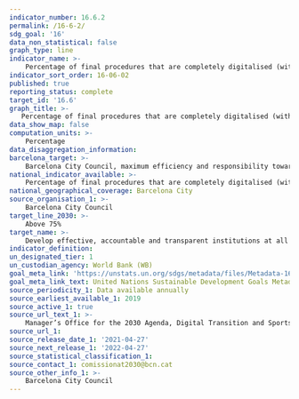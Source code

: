 ```yaml
---
indicator_number: 16.6.2
permalink: /16-6-2/
sdg_goal: '16'
data_non_statistical: false
graph_type: line
indicator_name: >-
    Percentage of final procedures that are completely digitalised (with immediate download of the document)
indicator_sort_order: 16-06-02
published: true
reporting_status: complete
target_id: '16.6'
graph_title: >-
   Percentage of final procedures that are completely digitalised (with immediate download of the document)
data_show_map: false
computation_units: >-
    Percentage
data_disaggregation_information:
barcelona_target: >-
    Barcelona City Council, maximum efficiency and responsibility towards the general public 
national_indicator_available: >-
    Percentage of final procedures that are completely digitalised (with immediate download of the document)
national_geographical_coverage: Barcelona City
source_organisation_1: >-
    Barcelona City Council
target_line_2030: >-
    Above 75%
target_name: >-
    Develop effective, accountable and transparent institutions at all levels
indicator_definition:
un_designated_tier: 1
un_custodian_agency: World Bank (WB)
goal_meta_link: 'https://unstats.un.org/sdgs/metadata/files/Metadata-16-06-02.pdf'
goal_meta_link_text: United Nations Sustainable Development Goals Metadata (pdf 894kB)
source_periodicity_1: Data available annually
source_earliest_available_1: 2019
source_active_1: true
source_url_text_1: >-
    Manager’s Office for the 2030 Agenda, Digital Transition and Sports
source_url_1: 
source_release_date_1: '2021-04-27'
source_next_release_1: '2022-04-27'
source_statistical_classification_1: 
source_contact_1: comissionat2030@bcn.cat
source_other_info_1: >-
    Barcelona City Council
---
```

